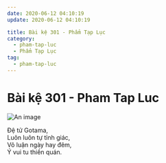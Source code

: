 ```yaml
---
date: 2020-06-12 04:10:19
update: 2020-06-12 04:10:19

title: Bài kệ 301 - Phẩm Tạp Lục
category:
  - pham-tap-luc
  - Phẩm Tạp Lục
tag:
  - pham-tap-luc
---
```


# Bài kệ 301 - Pham Tap Luc

![An image](/img/pham-tap-luc/pham-tap-luc-301.jpg)

Ðệ tử Gotama,<br>Luôn luôn tự tỉnh giác,<br>Vô luận ngày hay đêm,<br>Ý vui tu thiền quán.<br>
